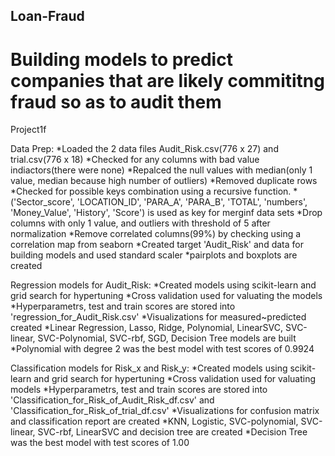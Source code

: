 ## Loan-Fraud
# Building models to predict companies that are likely commititng fraud so as to audit them 

Project1f

Data Prep:
*Loaded the 2 data files Audit_Risk.csv(776 x 27) and trial.csv(776 x 18)
*Checked for any columns with bad value indiactors(there were none)
*Repalced the null values with median(only 1 value, median because high number of outliers)
*Removed duplicate rows
*Checked for possible keys combination using a recursive function.
*('Sector_score', 'LOCATION_ID', 'PARA_A', 'PARA_B', 'TOTAL', 'numbers', 'Money_Value', 'History', 'Score') is used as key for merginf data sets
*Drop columns with only 1 value, and outliers with threshold of 5 after normalization
*Remove correlated columns(99%) by checking using a correlation map from seaborn
*Created target 'Audit_Risk' and data for building models and used standard scaler
*pairplots and boxplots are created

Regression models for Audit_Risk:
*Created models using scikit-learn and grid search for hypertuning
*Cross validation used for valuating the models
*Hyperparametrs, test and train scores are stored into 'regression_for_Audit_Risk.csv'
*Visualizations for measured~predicted created
*Linear Regression, Lasso, Ridge, Polynomial, LinearSVC, SVC-linear, SVC-Polynomial, SVC-rbf, SGD, Decision Tree models are built
*Polynomial with degree 2 was the best model with test scores of 0.9924

Classification models for Risk_x and Risk_y:
*Created models using scikit-learn and grid search for hypertuning
*Cross validation used for valuating models
*Hyperparametrs, test and train scores are stored into 'Classification_for_Risk_of_Audit_Risk_df.csv' and 'Classification_for_Risk_of_trial_df.csv'
*Visualizations for confusion matrix and classification report are created
*KNN, Logistic, SVC-polynomial, SVC-linear, SVC-rbf, LinearSVC and decision tree are created
*Decision Tree was the best model with test scores of 1.00
